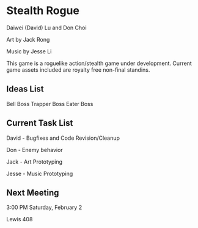 # Stealth Rogue

Daiwei (David) Lu and Don Choi

Art by Jack Rong

Music by Jesse Li

This game is a roguelike action/stealth game under development.  Current game assets included are royalty free non-final standins.

## Ideas List
Bell Boss
Trapper Boss
Eater Boss

## Current Task List

David - Bugfixes and Code Revision/Cleanup

Don - Enemy behavior

Jack - Art Prototyping

Jesse - Music Prototyping


## Next Meeting

3:00 PM Saturday, February 2

Lewis 408